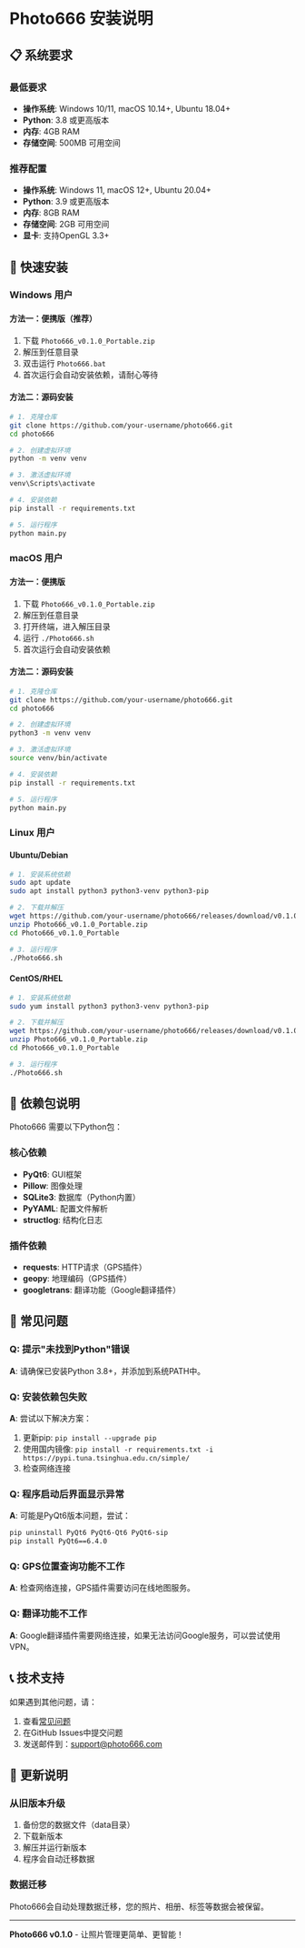 # Photo666 安装说明

## 📋 系统要求

### 最低要求
- **操作系统**: Windows 10/11, macOS 10.14+, Ubuntu 18.04+
- **Python**: 3.8 或更高版本
- **内存**: 4GB RAM
- **存储空间**: 500MB 可用空间

### 推荐配置
- **操作系统**: Windows 11, macOS 12+, Ubuntu 20.04+
- **Python**: 3.9 或更高版本
- **内存**: 8GB RAM
- **存储空间**: 2GB 可用空间
- **显卡**: 支持OpenGL 3.3+

## 🚀 快速安装

### Windows 用户

#### 方法一：便携版（推荐）
1. 下载 `Photo666_v0.1.0_Portable.zip`
2. 解压到任意目录
3. 双击运行 `Photo666.bat`
4. 首次运行会自动安装依赖，请耐心等待

#### 方法二：源码安装
```bash
# 1. 克隆仓库
git clone https://github.com/your-username/photo666.git
cd photo666

# 2. 创建虚拟环境
python -m venv venv

# 3. 激活虚拟环境
venv\Scripts\activate

# 4. 安装依赖
pip install -r requirements.txt

# 5. 运行程序
python main.py
```

### macOS 用户

#### 方法一：便携版
1. 下载 `Photo666_v0.1.0_Portable.zip`
2. 解压到任意目录
3. 打开终端，进入解压目录
4. 运行 `./Photo666.sh`
5. 首次运行会自动安装依赖

#### 方法二：源码安装
```bash
# 1. 克隆仓库
git clone https://github.com/your-username/photo666.git
cd photo666

# 2. 创建虚拟环境
python3 -m venv venv

# 3. 激活虚拟环境
source venv/bin/activate

# 4. 安装依赖
pip install -r requirements.txt

# 5. 运行程序
python main.py
```

### Linux 用户

#### Ubuntu/Debian
```bash
# 1. 安装系统依赖
sudo apt update
sudo apt install python3 python3-venv python3-pip

# 2. 下载并解压
wget https://github.com/your-username/photo666/releases/download/v0.1.0/Photo666_v0.1.0_Portable.zip
unzip Photo666_v0.1.0_Portable.zip
cd Photo666_v0.1.0_Portable

# 3. 运行程序
./Photo666.sh
```

#### CentOS/RHEL
```bash
# 1. 安装系统依赖
sudo yum install python3 python3-venv python3-pip

# 2. 下载并解压
wget https://github.com/your-username/photo666/releases/download/v0.1.0/Photo666_v0.1.0_Portable.zip
unzip Photo666_v0.1.0_Portable.zip
cd Photo666_v0.1.0_Portable

# 3. 运行程序
./Photo666.sh
```

## 🔧 依赖包说明

Photo666 需要以下Python包：

### 核心依赖
- **PyQt6**: GUI框架
- **Pillow**: 图像处理
- **SQLite3**: 数据库（Python内置）
- **PyYAML**: 配置文件解析
- **structlog**: 结构化日志

### 插件依赖
- **requests**: HTTP请求（GPS插件）
- **geopy**: 地理编码（GPS插件）
- **googletrans**: 翻译功能（Google翻译插件）

## 🐛 常见问题

### Q: 提示"未找到Python"错误
**A**: 请确保已安装Python 3.8+，并添加到系统PATH中。

### Q: 安装依赖包失败
**A**: 尝试以下解决方案：
1. 更新pip: `pip install --upgrade pip`
2. 使用国内镜像: `pip install -r requirements.txt -i https://pypi.tuna.tsinghua.edu.cn/simple/`
3. 检查网络连接

### Q: 程序启动后界面显示异常
**A**: 可能是PyQt6版本问题，尝试：
```bash
pip uninstall PyQt6 PyQt6-Qt6 PyQt6-sip
pip install PyQt6==6.4.0
```

### Q: GPS位置查询功能不工作
**A**: 检查网络连接，GPS插件需要访问在线地图服务。

### Q: 翻译功能不工作
**A**: Google翻译插件需要网络连接，如果无法访问Google服务，可以尝试使用VPN。

## 📞 技术支持

如果遇到其他问题，请：

1. 查看[常见问题](docs/faq.md)
2. 在GitHub Issues中提交问题
3. 发送邮件到：support@photo666.com

## 🔄 更新说明

### 从旧版本升级
1. 备份您的数据文件（data目录）
2. 下载新版本
3. 解压并运行新版本
4. 程序会自动迁移数据

### 数据迁移
Photo666会自动处理数据迁移，您的照片、相册、标签等数据会被保留。

---

**Photo666 v0.1.0** - 让照片管理更简单、更智能！ 
